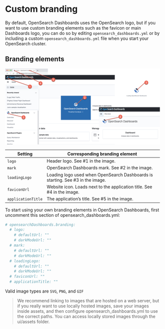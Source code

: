 # Custom branding
By default, OpenSearch Dashboards uses the OpenSearch logo, but if you want to use custom branding elements such as the favicon or main Dashboards logo, you can do so by editing `opensearch_dashboards.yml` or by including a custom `opensearch_dashboards.yml` file when you start your OpenSearch cluster.

## Branding elements
![alt text](image-6.png)

| Setting           | Corresponding branding element                                                                 |
|-------------------|------------------------------------------------------------------------------------------------|
| `logo`            | Header logo. See #1 in the image.                                                              |
| `mark`            | OpenSearch Dashboards mark. See #2 in the image.                                               |
| `loadingLogo`     | Loading logo used when OpenSearch Dashboards is starting. See #3 in the image.                 |
| `faviconUrl`      | Website icon. Loads next to the application title. See #4 in the image.                        |
| `applicationTitle`| The application’s title. See #5 in the image.                                                  |

To start using your own branding elements in OpenSearch Dashboards, first uncomment this section of opensearch_dashboards.yml:

```yaml
# opensearchDashboards.branding:
  # logo:
    # defaultUrl: ""
    # darkModeUrl: ""
  # mark:
    # defaultUrl: ""
    # darkModeUrl: ""
  # loadingLogo:
    # defaultUrl: ""
    # darkModeUrl: ""
  # faviconUrl: ""
  # applicationTitle: ""
```

Valid image types are `SVG`, `PNG`, and `GIF`

>We recommend linking to images that are hosted on a web server, but if you really want to use locally hosted images, save your images inside assets, and then configure opensearch_dashboards.yml to use the correct paths. You can access locally stored images through the ui/assets folder.